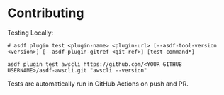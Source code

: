 # Contributing

Testing Locally:

```shell
# asdf plugin test <plugin-name> <plugin-url> [--asdf-tool-version <version>] [--asdf-plugin-gitref <git-ref>] [test-command*]

asdf plugin test awscli https://github.com/<YOUR GITHUB USERNAME>/asdf-awscli.git "awscli --version"
```

Tests are automatically run in GitHub Actions on push and PR.
